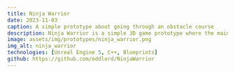 ```yaml
---
title: Ninja Warrior
date: 2023-11-03
caption: A simple prototype about going through an obstacle course
description: Ninja Warrior is a simple 3D game prototype where the main goal is to go through an obstacle run, avoiding the different kinds of obstacles in the way.
image: assets/img/prototypes/ninja_warrior.png
img_alt: ninja_warrior
technologies: [Unreal Engine 5, C++, Blueprints]
github: https://github.com/oddlord/NinjaWarrior
---
```

